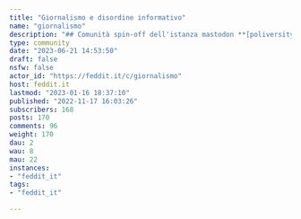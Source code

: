 ```yaml
---
title: "Giornalismo e disordine informativo" 
name: "giornalismo"
description: "## Comunità spin-off dell'istanza mastodon **[poliversity.it](https://poliversity.it)** dedicata alla discussione su giornalismo, giornalisti, censura, whistleblowing, disinformazione e disordine informativo.Valgono le regole della comunità feddit.it. La menzione di fakenews è consentita **se e solo se contestualizzata e preceduta dall'hashtag #fakenews**.Nel dubbio su cosa sia disinformazione e fakenews, è possibile fare riferimento ai servizi antibufala e alle blacklist più note (Bufale.net, Butac.it, Davidpuente.it).La moderazione di questa comunità, almeno nei primi tempi, sarà alquanto rigida per evitare che venga utilizzata al fine di generare disinformazione.> QUESTA COMUNITA' **NON E' DEDICATA ALLA PUBBLICAZIONE DI QUALSIASI NOTIZIA**, MA SOLO DI NOTIZIE LEGATE ALL'OGGETTO DELLA COMUNITA'!# La pubblicazione di notizie su argomenti specifici potrà [avvenire nelle altre comunità](https://feddit.it/communities):Ricordiamo in particolare:- [Notizie importanti o curiose dall'Italia e dal mondo](https://feddit.it/c/news)- Politica e società [Politica interna, europea e internazionale](https://feddit.it/c/politica), [Lavoro](https://feddit.it/c/lavoro), [Pirati](https://feddit.it/c/pirati), [Fediverso](https://feddit.it/c/fediverso), [Degooglizzazione](https://feddit.it/c/devol)- Scienza, cultura e culture [Scienza](https://feddit.it/c/scienza), [Astronomia](https://feddit.it/c/astronomia), [Alternative software](https://feddit.it/c/lealternative), [Etica digitale](https://feddit.it/c/eticadigitale), ([Giappone](https://feddit.it/c/giappone), [Libri](https://feddit.it/c/libri),  [Energia](https://feddit.it/c/energia), [Musica](https://feddit.it/c/musica), [Aviazione](https://feddit.it/c/aviazione)- Passatempi e divertimento: [Fumetti](https://feddit.it/c/fumetti), [Retrogaming](https://feddit.it/c/retrogaming), [Videogiochi](https://feddit.it/c/videogiochi), [Giochi di Ruolo](https://feddit.it/c/gdr), [TV e CInema](https://feddit.it/c/cinema_serietv)"
type: community
date: "2023-06-21 14:53:50"
draft: false
nsfw: false
actor_id: "https://feddit.it/c/giornalismo"
host: feddit.it
lastmod: "2023-01-16 18:37:10"
published: "2022-11-17 16:03:26"
subscribers: 168
posts: 170
comments: 96
weight: 170
dau: 2
wau: 8
mau: 22
instances:
- "feddit_it"
tags: 
- "feddit_it"

---
```


